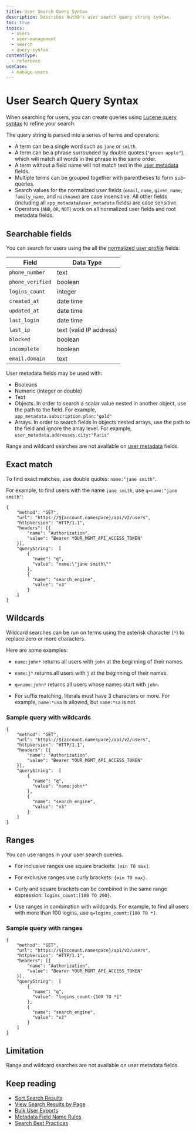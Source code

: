 ```yaml
---
title: User Search Query Syntax
description: Describes Auth0's user search query string syntax.
toc: true
topics:
  - users
  - user-management
  - search
  - query-syntax
contentType:
  - reference
useCase:
  - manage-users
---
```


# User Search Query Syntax

When searching for users, you can create queries using [Lucene query syntax](http://www.lucenetutorial.com/lucene-query-syntax.html) to refine your search.

The query string is parsed into a series of terms and operators:

* A term can be a single word such as `jane` or `smith`.
* A term can be a phrase surrounded by double quotes (`"green apple"`), which will match all words in the phrase in the same order.
* A term without a field name will not match text in the [user metadata](/users/concepts/overview-user-metadata) fields.
* Multiple terms can be grouped together with parentheses to form sub-queries.
* Search values for the normalized user fields (`email`, `name`, `given_name`, `family_name`, and `nickname`) are case insensitive. All other fields (including all `app_metadata`/`user_metadata` fields) are case sensitive.
* Operators (`AND`, `OR`, `NOT`) work on all normalized user fields and root metadata fields.

## Searchable fields

You can search for users using the all the [normalized user profile](/users/normalized/auth0/normalized-user-profile-schema) fields:

Field | Data Type
------|------
`phone_number` | text
`phone_verified` | boolean
`logins_count` | integer
`created_at` | date time
`updated_at` | date time
`last_login` | date time
`last_ip` | text (valid IP address)
`blocked` | boolean
`incomplete` | boolean
`email.domain` | text

User metadata fields may be used with:
    
* Booleans
* Numeric (integer or double)
* Text
* Objects. In order to search a scalar value nested in another object, use the path to the field. For example, `app_metadata.subscription.plan:"gold"`
* Arrays. In order to search fields in objects nested arrays, use the path to the field and ignore the array level. For example, `user_metadata.addresses.city:"Paris"`

Range and wildcard searches are not available on [user metadata](/users/concepts/overview-user-metadata) fields.

## Exact match

To find exact matches, use double quotes: `name:"jane smith"`.

For example, to find users with the name `jane smith`, use `q=name:"jane smith"`:

```har
{
    "method": "GET",
    "url": "https://${account.namespace}/api/v2/users",
    "httpVersion": "HTTP/1.1",
    "headers": [{
        "name": "Authorization",
        "value": "Bearer YOUR_MGMT_API_ACCESS_TOKEN"
    }],
    "queryString":  [
        {
          "name": "q",
          "value": "name:\"jane smith\""
        },
        {
          "name": "search_engine",
          "value": "v3"
        }
    ]
}
```

## Wildcards

Wildcard searches can be run on terms using the asterisk character (`*`) to replace zero or more characters. 

Here are some examples: 

* `name:john*` returns all users with `john` at the beginning of their names. 

* `name:j*` returns all users with `j` at the beginning of their names.

* `q=name:john*` returns all users whose names start with `john`.

* For suffix matching, literals must have 3 characters or more. For example, `name:*usa` is allowed, but `name:*sa` is not.

### Sample query with wildcards

```har
{
    "method": "GET",
    "url": "https://${account.namespace}/api/v2/users",
    "httpVersion": "HTTP/1.1",
    "headers": [{
        "name": "Authorization",
        "value": "Bearer YOUR_MGMT_API_ACCESS_TOKEN"
    }],
    "queryString":  [
        {
          "name": "q",
          "value": "name:john*"
        },
        {
          "name": "search_engine",
          "value": "v3"
        }
    ]
}
```

## Ranges

You can use ranges in your user search queries. 

* For inclusive ranges use square brackets: `[min TO max]`.

* For exclusive ranges use curly brackets: `{min TO max}`.

* Curly and square brackets can be combined in the same range expression: `logins_count:[100 TO 200}`. 

* Use ranges in combination with wildcards. For example, to find all users with more than 100 logins, use `q=logins_count:{100 TO *]`.

### Sample query with ranges

```har
{
    "method": "GET",
    "url": "https://${account.namespace}/api/v2/users",
    "httpVersion": "HTTP/1.1",
    "headers": [{
        "name": "Authorization",
        "value": "Bearer YOUR_MGMT_API_ACCESS_TOKEN"
    }],
    "queryString":  [
        {
          "name": "q",
          "value": "logins_count:{100 TO *]"
        },
        {
          "name": "search_engine",
          "value": "v3"
        }
    ]
}
```

## Limitation

Range and wildcard searches are not available on user metadata fields.

## Keep reading

* [Sort Search Results](/users/search/v3/sort-search-results)
* [View Search Results by Page](/users/search/v3/view-search-results-by-page)
* [Bulk User Exports](/users/guides/bulk-user-exports)
* [Metadata Field Name Rules](/users/references/metadata-field-name-rules)
* [Search Best Practices](/best-practices/search-best-practices)

